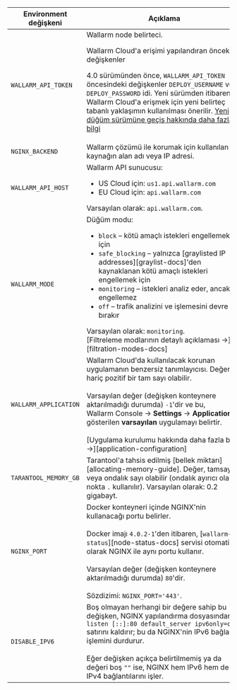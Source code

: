 Environment değişkeni | Açıklama | Gerekli
--- | --- | ---
`WALLARM_API_TOKEN` | Wallarm node belirteci.<br><div class="admonition info"> <p class="admonition-title">Wallarm Cloud'a erişimi yapılandıran önceki değişkenler</p> <p>4.0 sürümünden önce, `WALLARM_API_TOKEN` öncesindeki değişkenler `DEPLOY_USERNAME` ve `DEPLOY_PASSWORD` idi. Yeni sürümden itibaren Wallarm Cloud'a erişmek için yeni belirteç tabanlı yaklaşımın kullanılması önerilir. [Yeni düğüm sürümüne geçiş hakkında daha fazla bilgi](/updating-migrating/docker-container/)</p></div> | Yes
`NGINX_BACKEND` | Wallarm çözümü ile korumak için kullanılan kaynağın alan adı veya IP adresi. | Yes
`WALLARM_API_HOST` | Wallarm API sunucusu:<ul><li>US Cloud için: `us1.api.wallarm.com`</li><li>EU Cloud için: `api.wallarm.com`</li></ul>Varsayılan olarak: `api.wallarm.com`. | No
`WALLARM_MODE` | Düğüm modu:<ul><li>`block` – kötü amaçlı istekleri engellemek için</li><li>`safe_blocking` – yalnızca [graylisted IP addresses][graylist-docs]'den kaynaklanan kötü amaçlı istekleri engellemek için</li><li>`monitoring` – istekleri analiz eder, ancak engellemez</li><li>`off` – trafik analizini ve işlemesini devre dışı bırakır</li></ul>Varsayılan olarak: `monitoring`.<br>[Filtreleme modlarının detaylı açıklaması →][filtration-modes-docs] | No
`WALLARM_APPLICATION` | Wallarm Cloud'da kullanılacak korunan uygulamanın benzersiz tanımlayıcısı. Değer, `0` hariç pozitif bir tam sayı olabilir.<br><br>Varsayılan değer (değişken konteynere aktarılmadığı durumda) `-1`'dir ve bu, Wallarm Console → **Settings** → **Application**'da gösterilen **varsayılan** uygulamayı belirtir.<br><br>[Uygulama kurulumu hakkında daha fazla bilgi →][application-configuration] | No
`TARANTOOL_MEMORY_GB` | Tarantool'a tahsis edilmiş [bellek miktarı][allocating-memory-guide]. Değer, tamsayı veya ondalık sayı olabilir (ondalık ayırıcı olarak nokta <code>.</code> kullanılır). Varsayılan olarak: 0.2 gigabayt. | No
`NGINX_PORT` | Docker konteyneri içinde NGINX'nin kullanacağı portu belirler.<br><br>Docker imajı `4.0.2-1`'den itibaren, [`wallarm-status`][node-status-docs] servisi otomatik olarak NGINX ile aynı portu kullanır.<br><br>Varsayılan değer (değişken konteynere aktarılmadığı durumda) `80`'dir.<br><br>Sözdizimi: `NGINX_PORT='443'`. | No
`DISABLE_IPV6` | Boş olmayan herhangi bir değere sahip bu değişken, NGINX yapılandırma dosyasından `listen [::]:80 default_server ipv6only=on;` satırını kaldırır; bu da NGINX'nin IPv6 bağlantı işlemini durdurur.<br><br>Eğer değişken açıkça belirtilmemiş ya da değeri boş `""` ise, NGINX hem IPv6 hem de IPv4 bağlantılarını işler. | No